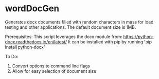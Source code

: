# wordDocGen
Generates docx documents filled with random characters in mass for load testing and other applications. The default document size is 1MB.

Prerequisites:
This script leverages the docx module from: https://python-docx.readthedocs.io/en/latest/
It can be installed with pip by running 'pip install python-docx'

To Do:
1. Convert options to command line flags
2. Allow for easy selection of document size

